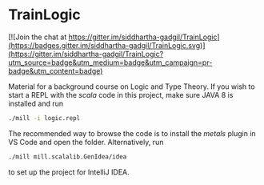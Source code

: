 # TrainLogic

[![Join the chat at https://gitter.im/siddhartha-gadgil/TrainLogic](https://badges.gitter.im/siddhartha-gadgil/TrainLogic.svg)](https://gitter.im/siddhartha-gadgil/TrainLogic?utm_source=badge&utm_medium=badge&utm_campaign=pr-badge&utm_content=badge)

Material for a background course on Logic and Type Theory. If you wish to start a REPL with the _scala_ code in this project, make sure JAVA 8 is installed and run

```bash
./mill -i logic.repl
```

The recommended way to browse the code is to install the _metals_ plugin in VS Code and open the folder. Alternatively, run
```bash
./mill mill.scalalib.GenIdea/idea
```

to set up the project for IntelliJ IDEA.
